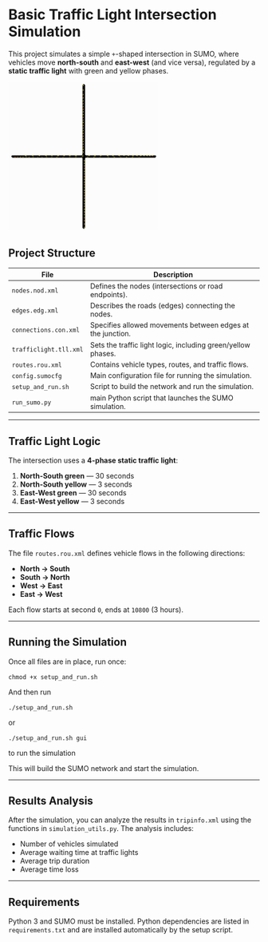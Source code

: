 # Basic Traffic Light Intersection Simulation

This project simulates a simple `+`-shaped intersection in SUMO, where vehicles move **north-south** and **east-west** (and vice versa), regulated by a **static traffic light** with green and yellow phases.

<img src="../assets/simple_intersection.gif" width="300"/>

## Project Structure

| File                   | Description                                               |
|------------------------|-----------------------------------------------------------|
| `nodes.nod.xml`        | Defines the nodes (intersections or road endpoints).      |
| `edges.edg.xml`        | Describes the roads (edges) connecting the nodes.         |
| `connections.con.xml`  | Specifies allowed movements between edges at the junction.|
| `trafficlight.tll.xml` | Sets the traffic light logic, including green/yellow phases.|
| `routes.rou.xml`       | Contains vehicle types, routes, and traffic flows.        |
| `config.sumocfg`       | Main configuration file for running the simulation.       |
| `setup_and_run.sh`     | Script to build the network and run the simulation.       |
| `run_sumo.py`          | main Python script that launches the SUMO simulation.     |

---

## Traffic Light Logic

The intersection uses a **4-phase static traffic light**:

1. **North-South green** — 30 seconds  
2. **North-South yellow** — 3 seconds  
3. **East-West green** — 30 seconds  
4. **East-West yellow** — 3 seconds  

---

## Traffic Flows

The file `routes.rou.xml` defines vehicle flows in the following directions:

- **North → South**
- **South → North**
- **West → East**
- **East → West**

Each flow starts at second `0`, ends at `10800` (3 hours).

---

## Running the Simulation

Once all files are in place, run once:

```
chmod +x setup_and_run.sh
```

And then run
```
./setup_and_run.sh
```
or
```
./setup_and_run.sh gui
```
to run the simulation

This will build the SUMO network and start the simulation.

---

## Results Analysis

After the simulation, you can analyze the results in `tripinfo.xml` using the functions in `simulation_utils.py`. The analysis includes:

- Number of vehicles simulated
- Average waiting time at traffic lights
- Average trip duration
- Average time loss

---

## Requirements

Python 3 and SUMO must be installed. Python dependencies are listed in `requirements.txt` and are installed automatically by the setup script.
